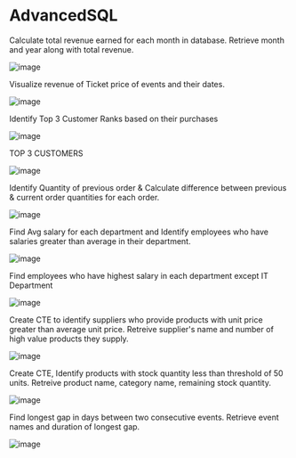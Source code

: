 # AdvancedSQL

Calculate total revenue earned for each month in database. Retrieve month and year along with total revenue.

![image](https://github.com/Hudabasit/AdvancedSQL/assets/134541252/5d209725-10f6-46b3-97d7-b39ae8da0b0e)

Visualize revenue of Ticket price of events and their dates.

![image](https://github.com/Hudabasit/AdvancedSQL/assets/134541252/4177a068-cecc-43cd-b971-fe205ea4fdf5)


Identify Top 3 Customer Ranks based on their purchases

![image](https://github.com/Hudabasit/AdvancedSQL/assets/134541252/7d3a8969-7a02-4a63-8044-b427aeb916f2)

TOP 3 CUSTOMERS

![image](https://github.com/Hudabasit/AdvancedSQL/assets/134541252/e1ffac7b-02f2-4066-9f11-192891b34867)


Identify Quantity of previous order & Calculate difference between previous & current order quantities for each order.

![image](https://github.com/Hudabasit/AdvancedSQL/assets/134541252/17072ea9-84fd-4a25-a868-34917577b43e)

Find Avg salary for each department and Identify employees who have salaries greater than average in their department.

![image](https://github.com/Hudabasit/AdvancedSQL/assets/134541252/544c3586-bafb-43e6-9a5c-20a19d6b3c4b)

Find employees who have highest salary in each department except IT Department

![image](https://github.com/Hudabasit/AdvancedSQL/assets/134541252/212a2468-9bc0-402c-8b5b-3d0102578c69)

Create CTE to identify suppliers who provide products with unit price greater than average unit price. Retreive supplier's name and number of high value products they supply.

![image](https://github.com/Hudabasit/AdvancedSQL/assets/134541252/f6e84f95-1b14-4fdc-be85-33f9c741bcab)

Create CTE, Identify products with stock quantity less than threshold of 50 units. Retreive product name, category name, remaining stock quantity.

![image](https://github.com/Hudabasit/AdvancedSQL/assets/134541252/90a00825-17f2-41e0-9de5-606fd1a83b1b)

Find longest gap in days between two consecutive events. Retrieve event names and duration of longest gap.

![image](https://github.com/Hudabasit/AdvancedSQL/assets/134541252/72feb8ed-ddab-4dc3-983e-db19aa04cdc2)



